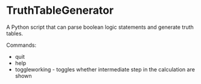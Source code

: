 # TruthTableGenerator
A Python script that can parse boolean logic statements and generate truth tables.

Commands:
 - quit
 - help
 - toggleworking - toggles whether intermediate step in the calculation are shown